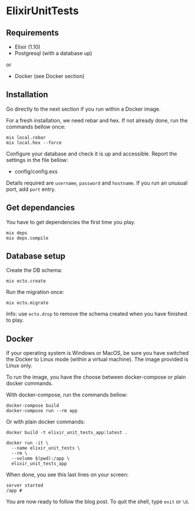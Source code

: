 # ElixirUnitTests

## Requirements

- Elixir (1.10)
- Postgresql (with a database up)

or

- Docker (see Docker section)

## Installation

Go directly to the next section if you run within a Docker image.

For a fresh installation, we need rebar and hex. If not already done, run
the commands bellow once:

```shell
mix local.rebar
mix local.hex --force
```

Configure your database and check it is up and accessible. Report the
settings in the file bellow:

- config/config.exs

Details required are `username`, `password` and `hostname`. If you run
an unusual port, add `port` entry.

## Get dependancies

You have to get dependencies the first time you play.

```
mix deps
mix deps.compile
```

## Database setup

Create the DB schema:

```
mix ecto.create
```

Run the migration once:

```
mix ecto.migrate
```

Info: use `ecto.drop` to remove the schema created when you have finished to
play.

## Docker

If your operating system is Windows or MacOS, be sure you have switched the
Docker to Linux mode (within a virtual machine). The image provided is Linux
only.

To run the image, you have the choose between docker-compose or plain docker
commands.

With docker-compose, run the commands bellow:

```
docker-compose build
docker-compose run --rm app
```

Or with plain docker commands:

```
docker build -t elixir_unit_tests_app:latest .

docker run -it \
  --name elixir_unit_tests \
  --rm \
  --volume $(pwd):/app \
  elixir_unit_tests_app
```

When done, you see this last lines on your screen:

```
server started
/app #
```

You are now ready to follow the blog post. To quit the shell, type `exit` or
`\d`.
